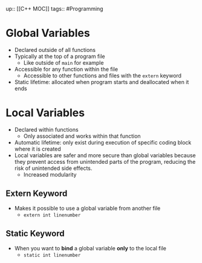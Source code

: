 up:: [[C++ MOC]]
tags:: #Programming 
# Global Variables
- Declared outside of all functions
- Typically at the top of a program file
	- Like outside of `main` for example
- Accessible for any function within the file
	- Accessible to other functions and files with the `extern` keyword
- Static lifetime: allocated when program starts and deallocated when it ends

# Local Variables
- Declared within functions
	- Only associated and works within that function
- Automatic lifetime: only exist during execution of specific coding block where it is created
- Local variables are safer and more secure than global variables because they prevent access from unintended parts of the program, reducing the risk of unintended side effects.
	- Increased modularity

## Extern Keyword
- Makes it possible to use a global variable from another file
	- `extern int linenumber`

## Static Keyword
- When you want to **bind** a global variable **only** to the local file
	- `static int linenumber`